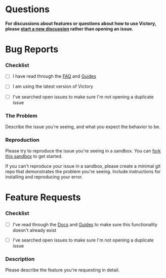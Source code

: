 # Questions


**For discussions about features or questions about how to use Victory, please [start a new discussion](https://github.com/tiennguyen-ftu-k52/victory/discussions/new) rather than opening an issue.**

# Bug Reports

### Checklist

- [ ] I have read through the [FAQ](https://formidable.com/open-source/victory/docs/faq) and [Guides](https://formidable.com/open-source/victory/guides/)

- [ ] I am using the latest version of Victory

- [ ] I've searched open issues to make sure I'm not opening a duplicate issue

### The Problem

Describe the issue you're seeing, and what you expect the behavior to be.

### Reproduction

Please try to reproduce the issue you're seeing in a sandbox. You can [fork this sandbox](https://codesandbox.io/s/m3xo745x2x) to get started.

If you can't reproduce your issue in a sandbox, please create a minimal git repo that demonstrates the problem you're seeing. Include instructions for installing and reproducing your error.

# Feature Requests

### Checklist

- [ ] I've read through the [Docs](https://formidable.com/open-source/victory/docs) and [Guides](https://formidable.com/open-source/victory/guides) to make sure this functionality doesn't already exist

- [ ] I've searched open issues to make sure I'm not opening a duplicate issue

### Description

Please describe the feature you're requesting in detail.
